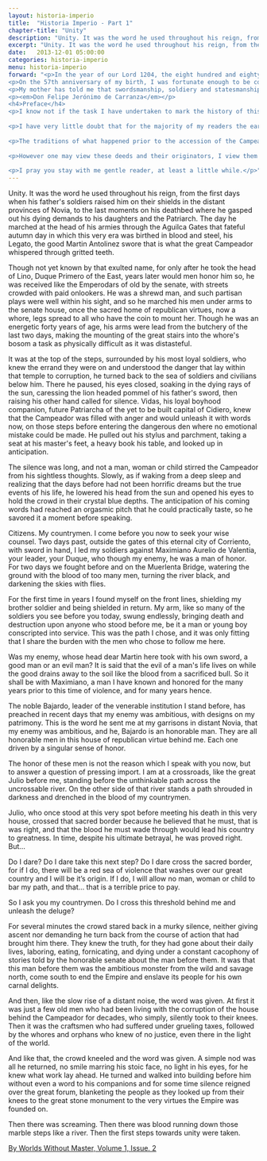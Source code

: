 ```yaml
---
layout: historia-imperio
title:  "Historia Imperio - Part 1"
chapter-title: "Unity"
description: "Unity. It was the word he used throughout his reign, from the first days when his father's soldiers raised him on their shields in the distant provinces of Novia, to the last moments on his deathbed where he gasped out his dying demands to his daughters and the Patriarch."
excerpt: "Unity. It was the word he used throughout his reign, from the first days when his father's soldiers raised him on their shields in the distant provinces of Novia, to the last moments on his deathbed where he gasped out his dying demands to his daughters and the Patriarch."
date:   2013-12-01 05:00:00
categories: historia-imperio
menu: historia-imperio
forward: "<p>In the year of our Lord 1204, the eight hundred and eighty-seventh year of this, the Third Era, my father, Don Jerónimo Sánchez de Carranza died at the siege of Cidiero. He was a renown soldier, famed for his swordsmanship, his keen intellect and for capturing the heart of Maria de Falkia, daughter of Felipe el Aumentador and most importantly to you, my mother. He was the very figure from which all other men were measured and he died gloriously for his God, for his Lord, and for his family. Yet, that legacy, for which he is most well known is not why you hold this manuscript in your hands.</p>
<p>On the 57th anniversary of my birth, I was fortunate enough to be counted among those who regained what was lost with my father's death, the most holy city of Cidiero, ushering in a new age of peace in the Empire. Amongst the wreckage and ruin that was my family's ancient estate, which dated to the time Luis Argyros de Carranza, who founded our line while serving the Empire with distinction in the wars to eradicate the Pablician heresy, I found what you hold currently within your hands, my father's true legacy.</p>
<p>My mother has told me that swordsmanship, soldiery and statesmanship were never the true calling of Don Jerónimo. Rather his love of scholarship, second only to his love of my blessed mother, and the works that sprang from that love, were what made his soul sing. These incomplete, burnt and tattered manuscripts outlining the very history of this, the Third Era, is what he wished the world to remember him for. Where there are gaps, I have sought to fill them in my own meager way, and little justice do I do my sire, but taken with his writing, maps and illustrations, I can only hope to have filled his soul, be it in heaven or hell, with some measure of pride.</p>
<p><em>Don Felipe Jerónimo de Carranza</em></p>
<h4>Preface</h4>
<p>I know not if the task I have undertaken to mark the history of this Era from the founding of the Empire will reward me in any way for the work I have done, and neither do I care. What I do here, what I invest my labor in, is of greater importance than any vindication or praise I might receive. Moreover, the subject is one that demands a seriousness of intent as it goes back 1200 years, from the gestation of a singular idea to an immense tapestry of different ideas, both virtuous and damned.</p>
 
<p>I have very little doubt that for the majority of my readers the earliest days of foundation will possess little worthy of attention and they will hurry forward to these modern days so that they might glean some meaning concerning our current state. I pray that they will come to understand that a modern state of being only shows it's true value through the lens of its evolution through time.</p>
 
<p>The traditions of what happened prior to the accession of the Campeador or the founding of his great city are more fitted to pour like honey from the lips of poets and playwrights than live within the records of the history. The lives and doings of that earlier age are at best difficult to unravel, and at worst incomprehensible. This much I will say about our forebears, their mingling of the divine with the actions of us mere mortals certainly has conferred a more august dignity to all they enjoyed.</p>
 
<p>However one may view these deeds and their originators, I view them with little regard. They fall short of the subject I would turn my reader to pay most close attention to, the life and morality of the communities in which we will explore. Observe the quality, the passion, the moral decay and moments of pious humility. It is these base actions that separate us from the divine, these low motivations that make us who we are, both then and now.</p>
 
<p>I pray you stay with me gentle reader, at least a little while.</p>"
---
```


<p>Unity. It was the word he used throughout his reign, from the first days when his father's soldiers raised him on their shields in the distant provinces of Novia, to the last moments on his deathbed where he gasped out his dying demands to his daughters and the Patriarch. The day he marched at the head of his armies through the Aguilca Gates that fateful autumn day in which this very era was birthed in blood and steel, his Legato, the good Martin Antolinez swore that is what the great Campeador whispered through gritted teeth.</p>
<p>Though not yet known by that exulted name, for only after he took the head of Lino, Duque Primero of the East, years later would men honor him so, he was received like the Emperodars of old by the senate, with streets crowded with paid onlookers. He was a shrewd man, and such partisan plays were well within his sight, and so he marched his men under arms to the senate house, once the sacred home of republican virtues, now a whore, legs spread to all who have the coin to mount her. Though he was an energetic forty years of age, his arms were lead from the butchery of the last two days, making the mounting of the great stairs into the whore's bosom a task as physically difficult as it was distasteful.</p>
<p>It was at the top of the steps, surrounded by his most loyal soldiers, who knew the errand they were on and understood the danger that lay within that temple to corruption, he turned back to the sea of soldiers and civilians below him. There he paused, his eyes closed, soaking in the dying rays of the sun, caressing the lion headed pommel of his father's sword, then raising his other hand called for silence. Vidas, his loyal boyhood companion, future Patriarcha of the yet to be built capital of Cidiero, knew that the Campeador was filled with anger and would unleash it with words now, on those steps before entering the dangerous den where no emotional mistake could be made. He pulled out his stylus and parchment, taking a seat at his master's feet, a heavy book his table, and looked up in anticipation.</p>
<p>The silence was long, and not a man, woman or child stirred the Campeador from his sightless thoughts. Slowly, as if waking from a deep sleep and realizing that the days before had not been horrific dreams but the true events of his life, he lowered his head from the sun and opened his eyes to hold the crowd in their crystal blue depths. The anticipation of his coming words had reached an orgasmic pitch that he could practically taste, so he savored it a moment before speaking.</p>
<p class="call-out">Citizens. My countrymen. I come before you now to seek your wise counsel. Two days past, outside the gates of this eternal city of Corriento, with sword in hand, I led my soldiers against Maximiano Aurelio de Valentia, your leader, your Duque, who though my enemy, he was a man of honor. For two days we fought before and on the Muerlenta Bridge, watering the ground with the blood of too many men, turning the river black, and darkening the skies with flies.</p>
<p class="call-out">For the first time in years I found myself on the front lines, shielding my brother soldier and being shielded in return. My arm, like so many of the soldiers you see before you today, swung endlessly, bringing death and destruction upon anyone who stood before me, be it a man or young boy conscripted into service. This was the path I chose, and it was only fitting that I share the burden with the men who chose to follow me here.</p>
<p class="call-out">Was my enemy, whose head dear Martin here took with his own sword, a good man or an evil man? It is said that the evil of a man's life lives on while the good drains away to the soil like the blood from a sacrificed bull. So it shall be with Maximiano, a man I have known and honored for the many years prior to this time of violence, and for many years hence.</p>
<p class="call-out">The noble Bajardo, leader of the venerable institution I stand before, has preached in recent days that my enemy was ambitious, with designs on my patrimony. This is the word he sent me at my garrisons in distant Novia, that my enemy was ambitious, and he, Bajardo is an honorable man. They are all honorable men in this house of republican virtue behind me. Each one driven by a singular sense of honor.</p>
<p class="call-out">The honor of these men is not the reason which I speak with you now, but to answer a question of pressing import. I am at a crossroads, like the great Julio before me, standing before the unthinkable path across the uncrossable river. On the other side of that river stands a path shrouded in darkness and drenched in the blood of my countrymen.</p>
<p class="call-out">Julio, who once stood at this very spot before meeting his death in this very house, crossed that sacred border because he believed that he must, that is was right, and that the blood he must wade through would lead his country to greatness. In time, despite his ultimate betrayal, he was proved right. But…</p>
<p class="call-out">Do I dare? Do I dare take this next step? Do I dare cross the sacred border, for if I do, there will be a red sea of violence that washes over our great country and I will be it’s origin. If I do, I will allow no man, woman or child to bar my path, and that… that is a terrible price to pay.</p>
<p class="call-out">So I ask you my countrymen. Do I cross this threshold behind me and unleash the deluge?</p>
<p>For several minutes the crowd stared back in a murky silence, neither giving ascent nor demanding he turn back from the course of action that had brought him there. They knew the truth, for they had gone about their daily lives, laboring, eating, fornicating, and dying under a constant cacophony of stories told by the honorable senate about the man before them. It was that this man before them was the ambitious monster from the wild and savage north, come south to end the Empire and enslave its people for his own carnal delights.</p>
<p>And then, like the slow rise of a distant noise, the word was given. At first it was just a few old men who had been living with the corruption of the house behind the Campeador for decades, who simply, silently took to their knees. Then it was the craftsmen who had suffered under grueling taxes, followed by the whores and orphans who knew of no justice, even there in the light of the world.</p>
<p>And like that, the crowd kneeled and the word was given. A simple nod was all he returned, no smile marring his stoic face, no light in his eyes, for he knew what work lay ahead. He turned and walked into building before him without even a word to his companions and for some time silence reigned over the great forum, blanketing the people as they looked up from their knees to the great stone monument to the very virtues the Empire was founded on.</p>
<p>Then there was screaming. Then there was blood running down those marble steps like a river. Then the first steps towards unity were taken.</p>
<p class="text-center"><a href="https://www.paypal.com/cgi-bin/webscr?cmd=_s-xclick&hosted_button_id=22CYCQED4LMGE" class="btn">By Worlds Without Master, Volume 1, Issue. 2</a></p>


